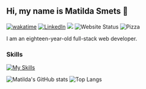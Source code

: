 ## Hi, my name is Matilda Smets 🙌

[![wakatime](https://wakatime.com/badge/user/d59f36a5-e521-4384-8006-50557ff1b7d8.svg)](https://wakatime.com/@d59f36a5-e521-4384-8006-50557ff1b7d8)
[![LinkedIn](https://img.shields.io/badge/LinkedIn-Connect-blue)](https://www.linkedin.com/in/matilda-smets-281a11241/)
[![](https://visitcount.itsvg.in/api?id=issatillie&icon=2&color=1)](https://visitcount.itsvg.in)
![Website Status](https://img.shields.io/website?url=https%3A%2F%2Ftilto.nl)
![Pizza](https://img.shields.io/badge/Pizza%20Lover-Yes-red?style=flat)


I am an eighteen-year-old full-stack web developer.

### Skills
[![My Skills](https://skillicons.dev/icons?i=html,bootstrap,tailwindcss,css,js,php,laravel,mysql,py,cs,cpp&theme=dark)](https://skillicons.dev)

![Matilda's GitHub stats](https://github-readme-stats.vercel.app/api?username=issatillie&show_icons=true&theme=dark)
![Top Langs](https://github-readme-stats.vercel.app/api/top-langs/?username=issatillie&layout=compact&theme=dark)


